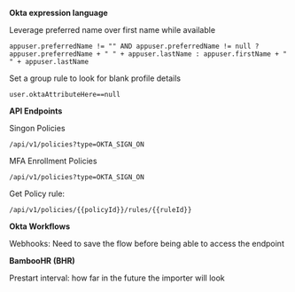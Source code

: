 **Okta expression language**

Leverage preferred name over first name while available

```
appuser.preferredName != "" AND appuser.preferredName != null ? appuser.preferredName + " " + appuser.lastName : appuser.firstName + " " + appuser.lastName
```
Set a group rule to look for blank profile details

```
user.oktaAttributeHere==null
```




**API Endpoints**

Singon Policies 

```
/api/v1/policies?type=OKTA_SIGN_ON
```

MFA Enrollment Policies

```
/api/v1/policies?type=OKTA_SIGN_ON
```

Get Policy rule:

```
/api/v1/policies/{{policyId}}/rules/{{ruleId}}
```




**Okta Workflows**


Webhooks: Need to save the flow before being able to access the endpoint




**BambooHR (BHR)**

Prestart interval: how far in the future the importer will look
